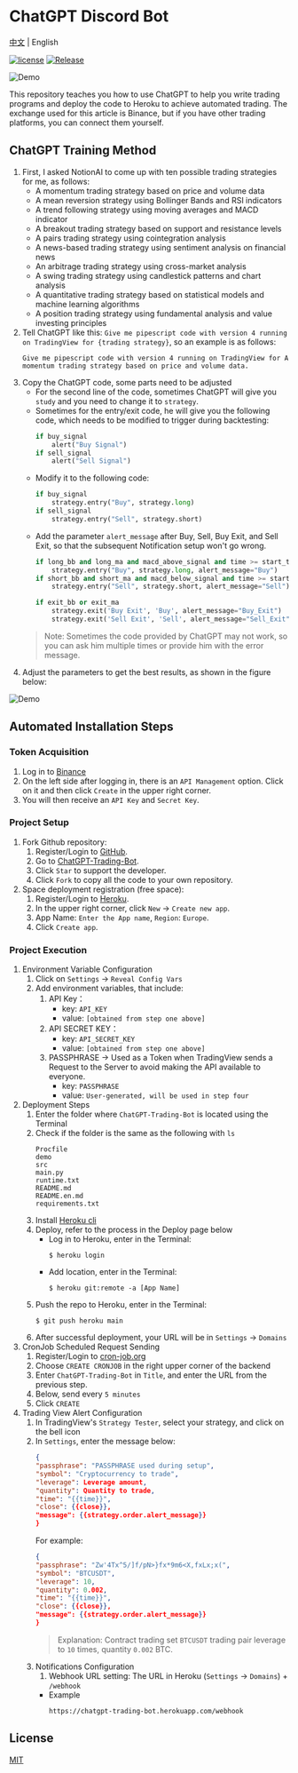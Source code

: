 # ChatGPT Discord Bot

[中文](README.md) | English

[![license](https://img.shields.io/pypi/l/ansicolortags.svg)](LICENSE) [![Release](https://img.shields.io/github/v/release/TheExplainthis/ChatGPT-Trading-Bot)](https://github.com/TheExplainthis/ChatGPT-Trading-Bot/releases/)


![Demo](https://github.com/TheExplainthis/ChatGPT-Trading-Bot/blob/main/demo/demo0.png)

This repository teaches you how to use ChatGPT to help you write trading programs and deploy the code to Heroku to achieve automated trading. The exchange used for this article is Binance, but if you have other trading platforms, you can connect them yourself.

## ChatGPT Training Method

1. First, I asked NotionAI to come up with ten possible trading strategies for me, as follows:
    - A momentum trading strategy based on price and volume data
    - A mean reversion strategy using Bollinger Bands and RSI indicators
    - A trend following strategy using moving averages and MACD indicator
    - A breakout trading strategy based on support and resistance levels
    - A pairs trading strategy using cointegration analysis
    - A news-based trading strategy using sentiment analysis on financial news
    - An arbitrage trading strategy using cross-market analysis
    - A swing trading strategy using candlestick patterns and chart analysis
    - A quantitative trading strategy based on statistical models and machine learning algorithms
    - A position trading strategy using fundamental analysis and value investing principles
2. Tell ChatGPT like this: `Give me pipescript code with version 4 running on TradingView for {trading strategy}`, so an example is as follows:
    ```
    Give me pipescript code with version 4 running on TradingView for A momentum trading strategy based on price and volume data.
    ```
3. Copy the ChatGPT code, some parts need to be adjusted
    - For the second line of the code, sometimes ChatGPT will give you `study` and you need to change it to `strategy`.
    - Sometimes for the entry/exit code, he will give you the following code, which needs to be modified to trigger during backtesting:
        ```python
        if buy_signal
            alert("Buy Signal")
        if sell_signal
            alert("Sell Signal")
        ```
    - Modify it to the following code:
        ```python
        if buy_signal
            strategy.entry("Buy", strategy.long)
        if sell_signal
            strategy.entry("Sell", strategy.short)
        ```
    - Add the parameter `alert_message` after Buy, Sell, Buy Exit, and Sell Exit, so that the subsequent Notification setup won't go wrong.
        ```python
        if long_bb and long_ma and macd_above_signal and time >= start_time
            strategy.entry("Buy", strategy.long, alert_message="Buy")
        if short_bb and short_ma and macd_below_signal and time >= start_time
            strategy.entry("Sell", strategy.short, alert_message="Sell")

        if exit_bb or exit_ma
            strategy.exit('Buy Exit', 'Buy', alert_message="Buy_Exit")
            strategy.exit('Sell Exit', 'Sell', alert_message="Sell_Exit")

        ```
    > Note: Sometimes the code provided by ChatGPT may not work, so you can ask him multiple times or provide him with the error message.
4. Adjust the parameters to get the best results, as shown in the figure below:

![Demo](https://github.com/TheExplainthis/ChatGPT-Trading-Bot/blob/main/demo/demo1.png)


## Automated Installation Steps
### Token Acquisition
1. Log in to [Binance](https://www.binance.com/en)
2. On the left side after logging in, there is an `API Management` option. Click on it and then click `Create` in the upper right corner.
3. You will then receive an `API Key` and `Secret Key`.

### Project Setup
1. Fork Github repository:
    1. Register/Login to [GitHub](https://github.com/).
    2. Go to [ChatGPT-Trading-Bot](https://github.com/TheExplainthis/ChatGPT-Trading-Bot).
    3. Click `Star` to support the developer.
    4. Click `Fork` to copy all the code to your own repository.
2. Space deployment registration (free space):
    1. Register/Login to [Heroku](https://www.heroku.com/).
    2. In the upper right corner, click `New` -> `Create new app`.
    3. App Name: `Enter the App name`, `Region`: `Europe`.
    4. Click `Create app`.

### Project Execution
1. Environment Variable Configuration
    1. Click on `Settings` -> `Reveal Config Vars`
    2. Add environment variables, that include:
        1. API Key：
            - key: `API_KEY`
            - value: `[obtained from step one above]`
        2. API SECRET KEY：
            - key: `API_SECRET_KEY`
            - value: `[obtained from step one above]`
        3. PASSPHRASE -> Used as a Token when TradingView sends a Request to the Server to avoid making the API available to everyone.
            - key: `PASSPHRASE`
            - value: `User-generated, will be used in step four`
2. Deployment Steps
    1. Enter the folder where `ChatGPT-Trading-Bot` is located using the Terminal
    2. Check if the folder is the same as the following with `ls`
        ```
        Procfile
        demo
        src
        main.py
        runtime.txt
        README.md
        README.en.md
        requirements.txt 
        ```
    3. Install [Heroku cli](https://devcenter.heroku.com/articles/heroku-cli#install-the-heroku-cli)
    4. Deploy, refer to the process in the Deploy page below
        - Log in to Heroku, enter in the Terminal:
            ```
            $ heroku login
            ```
        - Add location, enter in the Terminal:
            ```
            $ heroku git:remote -a [App Name]
            ```
    5. Push the repo to Heroku, enter in the Terminal:
        ```
        $ git push heroku main
        ```
    6. After successful deployment, your URL will be in `Settings` -> `Domains`
3. CronJob Scheduled Request Sending
    1. Register/Login to [cron-job.org](https://cron-job.org/en/)
    2. Choose `CREATE CRONJOB` in the right upper corner of the backend
    3. Enter `ChatGPT-Trading-Bot` in `Title`, and enter the URL from the previous step.
    4. Below, send every `5 minutes`
    5. Click `CREATE`
4. Trading View Alert Configuration
    1. In TradingView's `Strategy Tester`, select your strategy, and click on the bell icon
    2. In `Settings`, enter the message below:
        ```json
        {
        "passphrase": "PASSPHRASE used during setup",
        "symbol": "Cryptocurrency to trade",
        "leverage": Leverage amount,
        "quantity": Quantity to trade,
        "time": "{{time}}",
        "close": {{close}},
        "message": {{strategy.order.alert_message}}
        }
        ```
        For example:
        ```json
        {
        "passphrase": "Zw'4Tx^5/]f/pN>}fx*9m6<X,fxLx;x(",
        "symbol": "BTCUSDT",
        "leverage": 10,
        "quantity": 0.002,
        "time": "{{time}}",
        "close": {{close}},
        "message": {{strategy.order.alert_message}}
        }
        ```
        > Explanation: Contract trading set `BTCUSDT` trading pair leverage to `10` times, quantity `0.002` BTC.
    3. Notifications Configuration
        1. Webhook URL setting: The URL in Heroku (`Settings` -> `Domains`) + `/webhook`
        - Example
            ```
            https://chatgpt-trading-bot.herokuapp.com/webhook
            ```

## License
[MIT](LICENSE)